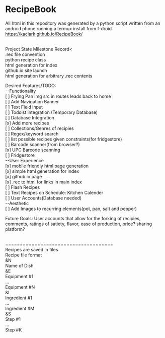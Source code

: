 # RecipeBook

All html in this repository was generated by a python script written from an android phone running a termux install from f-droid<br />
https://kaclark.github.io/RecipeBook/<br/><br />

Project State Milestone Record<<br /> 
.rec file convention<br/>
python recipe class<br/>
html generation for index<br/>
github.io site launch<br/>
html generation for arbitrary .rec contents<br/>

Desired Features/TODO:<br/>
--Functionality<br/>
[ ] Frying Pan img src in routes leads back to home<br/>
[ ] Add Navigation Banner <br />
[ ] Text Field input<br/>
[ ] Todoist integration (Temporary Database)<br/>
[ ] Database Integration<br/> 
[x] Add more recipes<br/>
[ ] Collections/Genres of recipies<br/>
[ ] Regex/keyword search<br/>
[ ] list possible recipes given constraints(for fridgestore)<br/>
[ ] Barcode scanner(from browser?)<br />
[x] UPC Barcode scanning<br />
[ ] Fridgestore<br />
--User Experience<br/>
[x] mobile friendly html page generation<br/>
[x] simple html generation for index<br />
[x] github.io page <br/>
[x] .rec to html for links in main index <br/>
[ ] Flash Recipes<br/>
[ ] Text Recipes on Schedule: Kitchen Calender<br />
[ ] User Accounts(Database needed)<br/>
--Aesthetic<br/>
[ ] Add Images to recurring elements(pot, pan, salt and pepper)<br/>

Future Goals: User accounts that allow for the forking of recipies, comments, ratings of satiety, flavor, ease of production, price? sharing platform?<br/><br/>

=====================================<br/>
Recipes are saved in files<br/>
Recipe file format<br/>
&N<br/>
Name of Dish<br/>
&E<br/>
Equipment #1<br/>
...<br/>
Equipment #N<br/>
&I<br/>
Ingredient #1<br/>
...<br/>
Ingredient #M<br/>
&S<br/>
Step #1<br/>
...<br/>
Step #K<br/>
